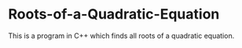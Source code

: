 # Roots-of-a-Quadratic-Equation
This is a program in C++ which finds all roots of a quadratic equation.
